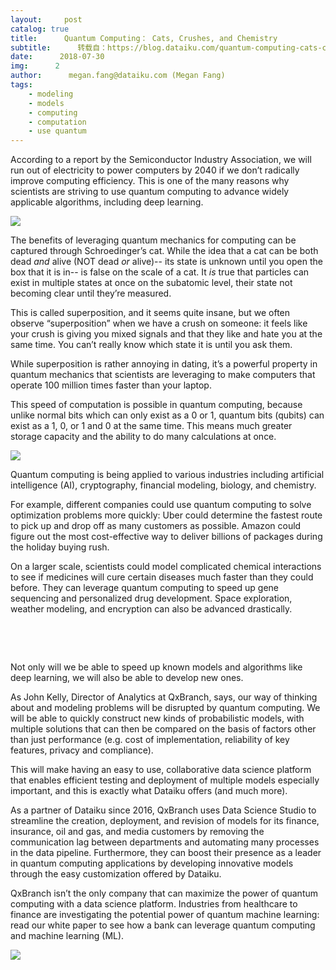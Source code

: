 ```yaml
---
layout:     post
catalog: true
title:      Quantum Computing： Cats, Crushes, and Chemistry
subtitle:      转载自：https://blog.dataiku.com/quantum-computing-cats-crushes-and-chemistry
date:      2018-07-30
img:      2
author:      megan.fang@dataiku.com (Megan Fang)
tags:
    - modeling
    - models
    - computing
    - computation
    - use quantum
---
```


According to a report by the Semiconductor Industry Association, we will run out of electricity to power computers by 2040 if we don’t radically improve computing efficiency. This is one of the many reasons why scientists are striving to use quantum computing to advance widely applicable algorithms, including deep learning.

![](https://blog.dataiku.com/hs-fs/hubfs/energy%202040.jpg?t=1533116149989&width=700&name=energy%202040.jpg)


The benefits of leveraging quantum mechanics for computing can be captured through Schroedinger’s cat. While the idea that a cat can be both dead *and* alive (NOT dead *or* alive)-- its state is unknown until you open the box that it is in-- is false on the scale of a cat. It *is* true that particles can exist in multiple states at once on the subatomic level, their state not becoming clear until they’re measured.  

This is called superposition, and it seems quite insane, but we often observe “superposition” when we have a crush on someone: it feels like your crush is giving you mixed signals and that they like and hate you at the same time. You can’t really know which state it is until you ask them.

While superposition is rather annoying in dating, it’s a powerful property in quantum mechanics that scientists are leveraging to make computers that operate 100 million times faster than your laptop.

This speed of computation is possible in quantum computing, because unlike normal bits which can only exist as a 0 or 1, quantum bits (qubits) can exist as a 1, 0, or 1 and 0 at the same time. This means much greater storage capacity and the ability to do many calculations at once.

![](https://blog.dataiku.com/hs-fs/hubfs/quantum.png?t=1533116149989&width=1423&name=quantum.png)


Quantum computing is being applied to various industries including artificial intelligence (AI), cryptography, financial modeling, biology, and chemistry.

For example, different companies could use quantum computing to solve optimization problems more quickly: Uber could determine the fastest route to pick up and drop off as many customers as possible. Amazon could figure out the most cost-effective way to deliver billions of packages during the holiday buying rush.  

On a larger scale, scientists could model complicated chemical interactions to see if medicines will cure certain diseases much faster than they could before. They can leverage quantum computing to speed up gene sequencing and personalized drug development. Space exploration, weather modeling, and encryption can also be advanced drastically.

 


 

Not only will we be able to speed up known models and algorithms like deep learning, we will also be able to develop new ones.

As John Kelly, Director of Analytics at QxBranch, says, our way of thinking about and modeling problems will be disrupted by quantum computing. We will be able to quickly construct new kinds of probabilistic models, with multiple solutions that can then be compared on the basis of factors other than just performance (e.g. cost of implementation, reliability of key features, privacy and compliance).

This will make having an easy to use, collaborative data science platform that enables efficient testing and deployment of multiple models especially important, and this is exactly what Dataiku offers (and much more).

As a partner of Dataiku since 2016, QxBranch uses Data Science Studio to streamline the creation, deployment, and revision of models for its finance, insurance, oil and gas, and media customers by removing the communication lag between departments and automating many processes in the data pipeline. Furthermore, they can boost their presence as a leader in quantum computing applications by developing innovative models through the easy customization offered by Dataiku.

QxBranch isn’t the only company that can maximize the power of quantum computing with a data science platform. Industries from healthcare to finance are investigating the potential power of quantum machine learning: read our white paper to see how a bank can leverage quantum computing and machine learning (ML).

![](https://no-cache.hubspot.com/cta/default/2123903/a45ff777-b2a6-4943-a3d4-78f71d3463f8.png)

